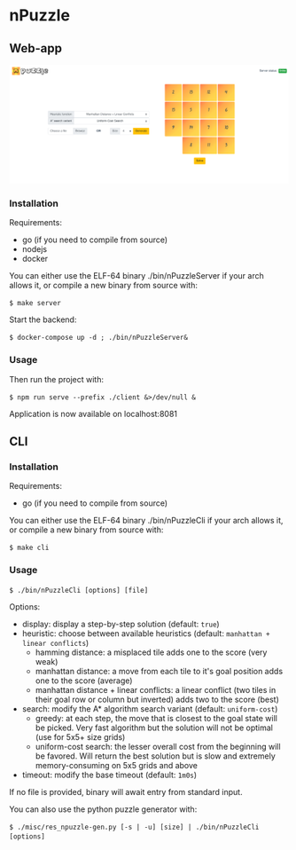 # nPuzzle

## Web-app

![front](https://github.com/42Projects/nPuzzle/blob/master/misc/front.png)

### Installation
Requirements:
 - go (if you need to compile from source)
 - nodejs
 - docker

You can either use the ELF-64 binary ./bin/nPuzzleServer if your arch allows it, or compile a new binary from source with:

`$ make server`

Start the backend:

`$ docker-compose up -d ; ./bin/nPuzzleServer&`

### Usage
Then run the project with:

`$ npm run serve --prefix ./client &>/dev/null &`

Application is now available on localhost:8081

## CLI

### Installation
Requirements:
 - go (if you need to compile from source)

You can either use the ELF-64 binary ./bin/nPuzzleCli if your arch allows it, or compile a new binary from source with:

`$ make cli`

### Usage

`$ ./bin/nPuzzleCli [options] [file]`

Options:
 - display: display a step-by-step solution (default: `true`)
 - heuristic: choose between available heuristics (default: `manhattan + linear conflicts`)
   - hamming distance: a misplaced tile adds one to the score (very weak)
   - manhattan distance: a move from each tile to it's goal position adds one to the score (average)
   - manhattan distance + linear conflicts: a linear conflict (two tiles in their goal row or column but inverted) adds two to the score (best)
 - search: modify the A* algorithm search variant (default: `uniform-cost`)
   - greedy: at each step, the move that is closest to the goal state will be picked. Very fast algorithm but the solution will not be optimal (use for 5x5+ size grids)
   - uniform-cost search: the lesser overall cost from the beginning will be favored. Will return the best solution but is slow and extremely memory-consuming on 5x5 grids and above
 - timeout: modify the base timeout (default: `1m0s`)

If no file is provided, binary will await entry from standard input.

You can also use the python puzzle generator with:

`$ ./misc/res_npuzzle-gen.py [-s | -u] [size] | ./bin/nPuzzleCli [options]`
